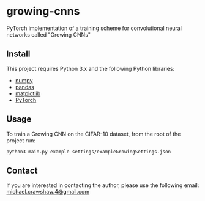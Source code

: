 # growing-cnns
PyTorch implementation of a training scheme for convolutional neural networks called "Growing CNNs"

## Install
This project requires Python 3.x and the following Python libraries:

- [numpy](http://www.numpy.org/)
- [pandas](https://pandas.pydata.org/)
- [matplotlib](https://matplotlib.org/)
- [PyTorch](https://www.pytorch.org/) 

## Usage

To train a Growing CNN on the CIFAR-10 dataset, from the root of the project run:
```bash
python3 main.py example settings/exampleGrowingSettings.json
```

## Contact
If you are interested in contacting the author, please use the following email: michael.crawshaw.4@gmail.com
